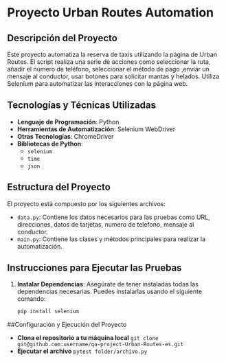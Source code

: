 # Proyecto Urban Routes Automation

## Descripción del Proyecto
Este proyecto automatiza la reserva de taxis utilizando la página de Urban Routes.
El script realiza una serie de acciones como seleccionar la ruta, añadir el número de teléfono, seleccionar el método de pago ,enviar un mensaje al conductor, usar botones para solicitar mantas y helados. 
Utiliza Selenium para automatizar las interacciones con la página web.

## Tecnologías y Técnicas Utilizadas
- **Lenguaje de Programación**: Python
- **Herramientas de Automatización**: Selenium WebDriver
- **Otras Tecnologías**: ChromeDriver
- **Bibliotecas de Python**:
  - `selenium`
  - `time`
  - `json`

## Estructura del Proyecto
El proyecto está compuesto por los siguientes archivos:
- `data.py`: Contiene los datos necesarios para las pruebas como URL, direcciones, datos de tarjetas, numero de telefono, mensaje al conductor.
- `main.py`: Contiene las clases y métodos principales para realizar la automatización.

## Instrucciones para Ejecutar las Pruebas
1. **Instalar Dependencias**: Asegúrate de tener instaladas todas las dependencias necesarias. Puedes instalarlas usando el siguiente comando:
   ```bash
   pip install selenium
   
##Configuración y Ejecución del Proyecto
- **Clona el repositorio a tu máquina local**
  `git clone git@github.com:username/qa-project-Urban-Routes-es.git`
- **Ejecutar el archivo**
  `pytest folder/archivo.py`

